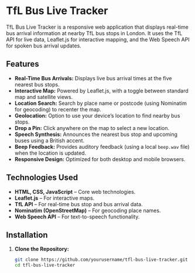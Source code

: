 # TfL Bus Live Tracker

TfL Bus Live Tracker is a responsive web application that displays real-time bus arrival information at nearby TfL bus stops in London. It uses the TfL API for live data, Leaflet.js for interactive mapping, and the Web Speech API for spoken bus arrival updates.

## Features

- **Real-Time Bus Arrivals:** Displays live bus arrival times at the five nearest bus stops.
- **Interactive Map:** Powered by Leaflet.js, with a toggle between standard map and satellite views.
- **Location Search:** Search by place name or postcode (using Nominatim for geocoding) to recenter the map.
- **Geolocation:** Option to use your device’s location to find nearby bus stops.
- **Drop a Pin:** Click anywhere on the map to select a new location.
- **Speech Synthesis:** Announces the nearest bus stop and upcoming buses using a British accent.
- **Beep Feedback:** Provides auditory feedback (using a local `beep.wav` file) when the location is updated.
- **Responsive Design:** Optimized for both desktop and mobile browsers.

## Technologies Used

- **HTML, CSS, JavaScript** – Core web technologies.
- **Leaflet.js** – For interactive maps.
- **TfL API** – For real-time bus stop and bus arrival data.
- **Nominatim (OpenStreetMap)** – For geocoding place names.
- **Web Speech API** – For text-to-speech functionality.

## Installation

1. **Clone the Repository:**

   ```bash
   git clone https://github.com/yourusername/tfl-bus-live-tracker.git
   cd tfl-bus-live-tracker
